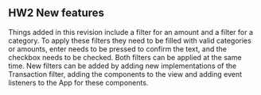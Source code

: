 ## HW2 New features

Things added in this revision include a filter for an amount and a filter for a category.
To apply these filters they need to be filled with valid categories or amounts, enter needs to be pressed to confirm the text, and the checkbox needs to be checked.
Both filters can be applied at the same time.
New filters can be added by adding new implementations of the Transaction filter, adding the components to the view and adding event listeners to the App for these components.